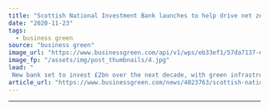 ```yaml
---
title: "Scottish National Investment Bank launches to help drive net zero agenda"
date: "2020-11-23"
tags: 
  - business green
source: "business green"
image_url: "https://www.businessgreen.com/api/v1/wps/eb33ef1/57da7137-efd9-46c1-8ec8-b7bd80c61f35/3/Scottish-National-Investment-Bank-Launch-185x114.jpg"
image_fp: "/assets/img/post_thumbnails/4.jpg"
lead: "
 New bank set to invest £2bn over the next decade, with green infrastructure a top priority ..."
article_url: "https://www.businessgreen.com/news/4023763/scottish-national-investment-bank-launches-help-drive-net-zero-agenda"
---
```


---
